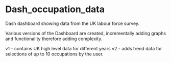 # Dash_occupation_data
Dash dashboard showing data from the UK labour force survey. 

Various versions of the Dashboard are created, incrementally adding graphs and functionality therefore adding complexity.

v1 - contains UK high level data for different years
v2 - adds trend data for selections of up to 10 occupations by the user.
